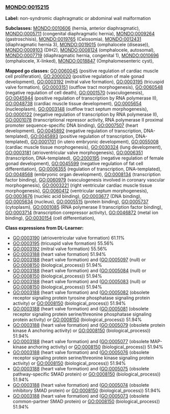 
### [MONDO:0015215](http://purl.obolibrary.org/obo/MONDO_0015215)
**Label:** non-syndromic diaphragmatic or abdominal wall malformation

**Subclasses:** [MONDO:0010606](http://purl.obolibrary.org/obo/MONDO_0010606) (hernia, anterior diaphragmatic), [MONDO:0005711](http://purl.obolibrary.org/obo/MONDO_0005711) (congenital diaphragmatic hernia), [MONDO:0009264](http://purl.obolibrary.org/obo/MONDO_0009264) (gastroschisis), [MONDO:0019765](http://purl.obolibrary.org/obo/MONDO_0019765) (Celosomia), [MONDO:0012431](http://purl.obolibrary.org/obo/MONDO_0012431) (diaphragmatic hernia 3), [MONDO:0019015](http://purl.obolibrary.org/obo/MONDO_0019015) (omphalocele (disease)), [MONDO:0009103](http://purl.obolibrary.org/obo/MONDO_0009103) (DIH2), [MONDO:0008124](http://purl.obolibrary.org/obo/MONDO_0008124) (omphalocele, autosomal), [MONDO:0007719](http://purl.obolibrary.org/obo/MONDO_0007719) (diaphragmatic hernia, congenital 1), [MONDO:0010696](http://purl.obolibrary.org/obo/MONDO_0010696) (omphalocele, X-linked), [MONDO:0018847](http://purl.obolibrary.org/obo/MONDO_0018847) (Omphalomesenteric cyst), 

**Mapped go classes:** [GO:0060045](http://purl.obolibrary.org/obo/GO_0060045) (positive regulation of cardiac muscle cell proliferation), [GO:2000020](http://purl.obolibrary.org/obo/GO_2000020) (positive regulation of male gonad development), [GO:0003192](http://purl.obolibrary.org/obo/GO_0003192) (mitral valve formation), [GO:0003195](http://purl.obolibrary.org/obo/GO_0003195) (tricuspid valve formation), [GO:0003151](http://purl.obolibrary.org/obo/GO_0003151) (outflow tract morphogenesis), [GO:0060548](http://purl.obolibrary.org/obo/GO_0060548) (negative regulation of cell death), [GO:0001570](http://purl.obolibrary.org/obo/GO_0001570) (vasculogenesis), [GO:0045944](http://purl.obolibrary.org/obo/GO_0045944) (positive regulation of transcription by RNA polymerase II), [GO:0048738](http://purl.obolibrary.org/obo/GO_0048738) (cardiac muscle tissue development), [GO:0005654](http://purl.obolibrary.org/obo/GO_0005654) (nucleoplasm), [GO:0003148](http://purl.obolibrary.org/obo/GO_0003148) (outflow tract septum morphogenesis), [GO:0000122](http://purl.obolibrary.org/obo/GO_0000122) (negative regulation of transcription by RNA polymerase II), [GO:0001078](http://purl.obolibrary.org/obo/GO_0001078) (transcriptional repressor activity, RNA polymerase II proximal promoter sequence-specific DNA binding), [GO:0007507](http://purl.obolibrary.org/obo/GO_0007507) (heart development), [GO:0045892](http://purl.obolibrary.org/obo/GO_0045892) (negative regulation of transcription, DNA-templated), [GO:0045893](http://purl.obolibrary.org/obo/GO_0045893) (positive regulation of transcription, DNA-templated), [GO:0001701](http://purl.obolibrary.org/obo/GO_0001701) (in utero embryonic development), [GO:0055008](http://purl.obolibrary.org/obo/GO_0055008) (cardiac muscle tissue morphogenesis), [GO:0030324](http://purl.obolibrary.org/obo/GO_0030324) (lung development), [GO:0003181](http://purl.obolibrary.org/obo/GO_0003181) (atrioventricular valve morphogenesis), [GO:0006351](http://purl.obolibrary.org/obo/GO_0006351) (transcription, DNA-templated), [GO:2000195](http://purl.obolibrary.org/obo/GO_2000195) (negative regulation of female gonad development), [GO:0045599](http://purl.obolibrary.org/obo/GO_0045599) (negative regulation of fat cell differentiation), [GO:0006355](http://purl.obolibrary.org/obo/GO_0006355) (regulation of transcription, DNA-templated), [GO:0048568](http://purl.obolibrary.org/obo/GO_0048568) (embryonic organ development), [GO:0008134](http://purl.obolibrary.org/obo/GO_0008134) (transcription factor binding), [GO:0060979](http://purl.obolibrary.org/obo/GO_0060979) (vasculogenesis involved in coronary vascular morphogenesis), [GO:0003221](http://purl.obolibrary.org/obo/GO_0003221) (right ventricular cardiac muscle tissue morphogenesis), [GO:0060412](http://purl.obolibrary.org/obo/GO_0060412) (ventricular septum morphogenesis), [GO:0003676](http://purl.obolibrary.org/obo/GO_0003676) (nucleic acid binding), [GO:0003677](http://purl.obolibrary.org/obo/GO_0003677) (DNA binding), [GO:0005634](http://purl.obolibrary.org/obo/GO_0005634) (nucleus), [GO:0005515](http://purl.obolibrary.org/obo/GO_0005515) (protein binding), [GO:0005737](http://purl.obolibrary.org/obo/GO_0005737) (cytoplasm), [GO:0001085](http://purl.obolibrary.org/obo/GO_0001085) (RNA polymerase II transcription factor binding), [GO:0003714](http://purl.obolibrary.org/obo/GO_0003714) (transcription corepressor activity), [GO:0046872](http://purl.obolibrary.org/obo/GO_0046872) (metal ion binding), [GO:0030154](http://purl.obolibrary.org/obo/GO_0030154) (cell differentiation), 

**Class expressions from DL-Learner:**

- [GO:0003190](http://purl.obolibrary.org/obo/GO_0003190) (atrioventricular valve formation) 61.11%
- [GO:0003195](http://purl.obolibrary.org/obo/GO_0003195) (tricuspid valve formation) 55.56%
- [GO:0003192](http://purl.obolibrary.org/obo/GO_0003192) (mitral valve formation) 55.56%
- [GO:0003188](http://purl.obolibrary.org/obo/GO_0003188) (heart valve formation) 51.94%
- [GO:0003188](http://purl.obolibrary.org/obo/GO_0003188) (heart valve formation) and ([GO:0005097](http://purl.obolibrary.org/obo/GO_0005097) (null) or [GO:0008150](http://purl.obolibrary.org/obo/GO_0008150) (biological_process)) 51.94%
- [GO:0003188](http://purl.obolibrary.org/obo/GO_0003188) (heart valve formation) and ([GO:0005084](http://purl.obolibrary.org/obo/GO_0005084) (null) or [GO:0008150](http://purl.obolibrary.org/obo/GO_0008150) (biological_process)) 51.94%
- [GO:0003188](http://purl.obolibrary.org/obo/GO_0003188) (heart valve formation) and ([GO:0005083](http://purl.obolibrary.org/obo/GO_0005083) (null) or [GO:0008150](http://purl.obolibrary.org/obo/GO_0008150) (biological_process)) 51.94%
- [GO:0003188](http://purl.obolibrary.org/obo/GO_0003188) (heart valve formation) and ([GO:0005082](http://purl.obolibrary.org/obo/GO_0005082) (obsolete receptor signaling protein tyrosine phosphatase signaling protein activity) or [GO:0008150](http://purl.obolibrary.org/obo/GO_0008150) (biological_process)) 51.94%
- [GO:0003188](http://purl.obolibrary.org/obo/GO_0003188) (heart valve formation) and ([GO:0005081](http://purl.obolibrary.org/obo/GO_0005081) (obsolete receptor signaling protein serine/threonine phosphatase signaling protein activity) or [GO:0008150](http://purl.obolibrary.org/obo/GO_0008150) (biological_process)) 51.94%
- [GO:0003188](http://purl.obolibrary.org/obo/GO_0003188) (heart valve formation) and ([GO:0005079](http://purl.obolibrary.org/obo/GO_0005079) (obsolete protein kinase A anchoring activity) or [GO:0008150](http://purl.obolibrary.org/obo/GO_0008150) (biological_process)) 51.94%
- [GO:0003188](http://purl.obolibrary.org/obo/GO_0003188) (heart valve formation) and ([GO:0005077](http://purl.obolibrary.org/obo/GO_0005077) (obsolete MAP-kinase anchoring activity) or [GO:0008150](http://purl.obolibrary.org/obo/GO_0008150) (biological_process)) 51.94%
- [GO:0003188](http://purl.obolibrary.org/obo/GO_0003188) (heart valve formation) and ([GO:0005076](http://purl.obolibrary.org/obo/GO_0005076) (obsolete receptor signaling protein serine/threonine kinase signaling protein activity) or [GO:0008150](http://purl.obolibrary.org/obo/GO_0008150) (biological_process)) 51.94%
- [GO:0003188](http://purl.obolibrary.org/obo/GO_0003188) (heart valve formation) and ([GO:0005075](http://purl.obolibrary.org/obo/GO_0005075) (obsolete pathway-specific SMAD protein) or [GO:0008150](http://purl.obolibrary.org/obo/GO_0008150) (biological_process)) 51.94%
- [GO:0003188](http://purl.obolibrary.org/obo/GO_0003188) (heart valve formation) and ([GO:0005074](http://purl.obolibrary.org/obo/GO_0005074) (obsolete inhibitory SMAD protein) or [GO:0008150](http://purl.obolibrary.org/obo/GO_0008150) (biological_process)) 51.94%
- [GO:0003188](http://purl.obolibrary.org/obo/GO_0003188) (heart valve formation) and ([GO:0005073](http://purl.obolibrary.org/obo/GO_0005073) (obsolete common-partner SMAD protein) or [GO:0008150](http://purl.obolibrary.org/obo/GO_0008150) (biological_process)) 51.94%


